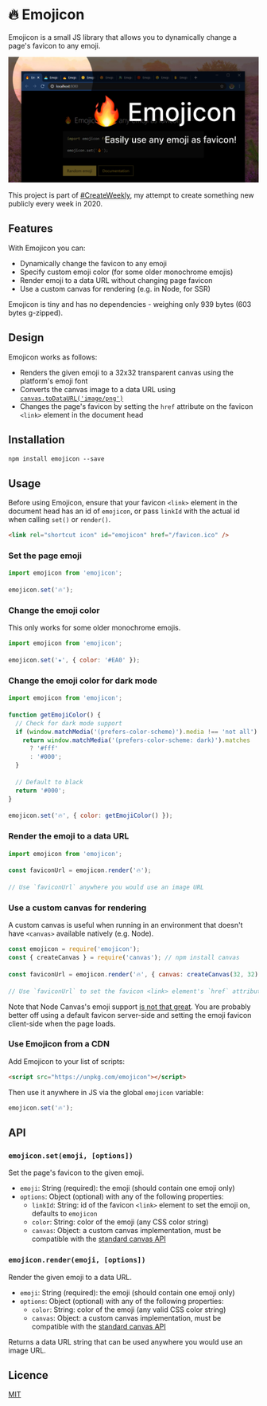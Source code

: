 # 🔥 Emojicon

Emojicon is a small JS library that allows you to dynamically change a page's favicon to any emoji.

![Screenshot of browser tabs showing emoji favicons](./screenshot.png)

This project is part of [#CreateWeekly](https://dev.to/josephuspaye/createweekly-create-something-new-publicly-every-week-in-2020-1nh9), my attempt to create something new publicly every week in 2020.

## Features

With Emojicon you can:

- Dynamically change the favicon to any emoji
- Specify custom emoji color (for some older monochrome emojis)
- Render emoji to a data URL without changing page favicon
- Use a custom canvas for rendering (e.g. in Node, for SSR)

Emojicon is tiny and has no dependencies - weighing only 939 bytes (603 bytes g-zipped).

## Design

Emojicon works as follows:

- Renders the given emoji to a 32x32 transparent canvas using the platform's emoji font
- Converts the canvas image to a data URL using [`canvas.toDataURL('image/png')`](https://developer.mozilla.org/en-US/docs/Web/API/HTMLCanvasElement/toDataURL)
- Changes the page's favicon by setting the `href` attribute on the favicon `<link>` element in the document head

## Installation

```
npm install emojicon --save
```

## Usage

Before using Emojicon, ensure that your favicon `<link>` element in the document head has an id of `emojicon`, or pass `linkId` with the actual id when calling `set()` or `render()`.

```html
<link rel="shortcut icon" id="emojicon" href="/favicon.ico" />
```

### Set the page emoji

```js
import emojicon from 'emojicon';

emojicon.set('🔥');
```

### Change the emoji color

This only works for some older monochrome emojis.

```js
import emojicon from 'emojicon';

emojicon.set('✷', { color: '#EA0' });
```

### Change the emoji color for dark mode

```js
import emojicon from 'emojicon';

function getEmojiColor() {
  // Check for dark mode support
  if (window.matchMedia('(prefers-color-scheme)').media !== 'not all') {
    return window.matchMedia('(prefers-color-scheme: dark)').matches
      ? '#fff'
      : '#000';
  }

  // Default to black
  return '#000';
}

emojicon.set('🔥', { color: getEmojiColor() });
```

### Render the emoji to a data URL

```js
import emojicon from 'emojicon';

const faviconUrl = emojicon.render('🔥');

// Use `faviconUrl` anywhere you would use an image URL
```

### Use a custom canvas for rendering

A custom canvas is useful when running in an environment that doesn't have `<canvas>` available natively (e.g. Node).

```js
const emojicon = require('emojicon');
const { createCanvas } = require('canvas'); // npm install canvas

const faviconUrl = emojicon.render('🔥', { canvas: createCanvas(32, 32) });

// Use `faviconUrl` to set the favicon <link> element's `href` attribute
```

Note that Node Canvas's emoji support [is not that great](https://github.com/Automattic/node-canvas/issues/760). You are probably better off using a default favicon server-side and setting the emoji favicon client-side when the page loads.

### Use Emojicon from a CDN

Add Emojicon to your list of scripts:

```html
<script src="https://unpkg.com/emojicon"></script>
```

Then use it anywhere in JS via the global `emojicon` variable:

```js
emojicon.set('🔥');
```

## API

### `emojicon.set(emoji, [options])`

Set the page's favicon to the given emoji.

- `emoji`: String (required): the emoji (should contain one emoji only)
- `options`: Object (optional) with any of the following properties:
  - `linkId`: String: id of the favicon `<link>` element to set the emoji on, defaults to `emojicon`
  - `color`: String: color of the emoji (any CSS color string)
  - `canvas`: Object: a custom canvas implementation, must be compatible with the [standard canvas API](https://developer.mozilla.org/en-US/docs/Web/API/Canvas_API)

### `emojicon.render(emoji, [options])`

Render the given emoji to a data URL.

- `emoji`: String (required): the emoji (should contain one emoji only)
- `options`: Object (optional) with any of the following properties:
  - `color`: String: color of the emoji (any valid CSS color string)
  - `canvas`: Object: a custom canvas implementation, must be compatible with the [standard canvas API](https://developer.mozilla.org/en-US/docs/Web/API/Canvas_API)

Returns a data URL string that can be used anywhere you would use an image URL.

## Licence

[MIT](LICENCE)
